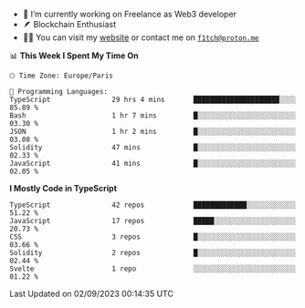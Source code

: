 - 🔭 I’m currently working on Freelance as Web3 developer
- 🪶 Blockchain Enthusiast
- 👨‍💻 You can visit my [website](https://f1tch.xyz) or contact me on [`f1tch@proton.me`](mailto:f1tch@proton.me)

<!--START_SECTION:waka-->
📊 **This Week I Spent My Time On** 

```text
🕑︎ Time Zone: Europe/Paris

💬 Programming Languages: 
TypeScript               29 hrs 4 mins       █████████████████████░░░░   85.89 % 
Bash                     1 hr 7 mins         █░░░░░░░░░░░░░░░░░░░░░░░░   03.30 % 
JSON                     1 hr 2 mins         █░░░░░░░░░░░░░░░░░░░░░░░░   03.08 % 
Solidity                 47 mins             █░░░░░░░░░░░░░░░░░░░░░░░░   02.33 % 
JavaScript               41 mins             █░░░░░░░░░░░░░░░░░░░░░░░░   02.05 % 
```

**I Mostly Code in TypeScript** 

```text
TypeScript               42 repos            █████████████░░░░░░░░░░░░   51.22 % 
JavaScript               17 repos            █████░░░░░░░░░░░░░░░░░░░░   20.73 % 
CSS                      3 repos             █░░░░░░░░░░░░░░░░░░░░░░░░   03.66 % 
Solidity                 2 repos             █░░░░░░░░░░░░░░░░░░░░░░░░   02.44 % 
Svelte                   1 repo              ░░░░░░░░░░░░░░░░░░░░░░░░░   01.22 % 
```




 Last Updated on 02/09/2023 00:14:35 UTC
<!--END_SECTION:waka-->
